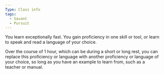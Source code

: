 ```yaml
---
Type: Class info
tags:
  - Savant
  - Pursuit
---
```

You learn exceptionally fast. You gain proficiency in one skill or tool, or learn to speak and read a language of your choice.

Over the course of 1 hour, which can be during a short or long rest, you can replace this proficiency or language with another proficiency or language of your choice, so long as you have an example to learn from, such as a teacher or manual.